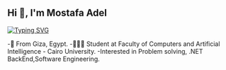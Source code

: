 ## Hi 👋, I'm Mostafa Adel
[![Typing SVG](https://readme-typing-svg.demolab.com?font=Fira+Code&pause=1000&random=false&width=435&lines=Welcome+to+Mostafa's+GitHub)](https://git.io/typing-svg)
<!--
**mostafa0adel/mostafa0adel** is a ✨ _special_ ✨ repository because its `README.md` (this file) appears on your GitHub profile.
-->

-🏫 From Giza, Egypt.
-👩🏻‍💻 Student at Faculty of Computers and Artificial Intelligence - Cairo University.
-Interested in Problem solving, .NET BackEnd,Software Engineering.

